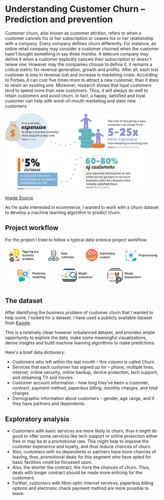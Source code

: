 # **Understanding Customer Churn – Prediction and prevention**
Customer churn, also known as customer attrition, refers to when a customer cancels his or her subscription or ceases his or her relationship with a company. 
Every company defines churn differently. For instance, an online retail company may consider a customer churned when the customer hasn’t bought something in say three months. A telecom company may define it when a customer explicitly cancels their subscription or doesn’t renew one. However may the companies choose to define it, it remains a critical metric for revenue generation, growth and profits. After all, each lost customer is loss in revenue lost and increase in marketing costs. According to Forbes, it can cost five times more to attract a new customer, than it does to retain an existing one. 
Moreover, research shows that loyal customers tend to spend more than new customers. Thus, it will always do well to retain customers and avoid churn. In fact, a happy, satisfied and loyal customer can help with word-of-mouth marketing and steer new customers.

 
![](Images/Statistics.png)

[Image Source](https://www.ocreativedesign.com/customer-retention-using-marketing-automation/)

As I’m quite interested in ecommerce, I wanted to work with a churn dataset to develop a machine learning algorithm to predict churn.

## **Project workflow**
For the project I tried to follow a typical data science project workflow. 
![](Images/ProjectWorkFlow.png)
 

## **The dataset**
After identifying the business problem of customer churn that I wanted to help solve, I looked for a dataset. I have used a publicly available dataset from [Kaggle](https://www.kaggle.com/blastchar/telco-customer-churn).

This is a relatively clean however imbalanced dataset, and provides ample opportunity to explore the data, make some meaningful visualizations, derive insights and build machine learning algorithms to make predictions.

Here's a brief data dictionary:
* Customers who left within the last month – this column is called Churn
* Services that each customer has signed up for – phone, multiple lines, internet, online security, online backup, device protection, tech support, and streaming TV and movies
* Customer account information – how long they’ve been a customer, contract, payment method, paperless billing, monthly charges, and total charges
* Demographic information about customers – gender, age range, and if they have partners and dependents

## **Exploratory analysis**
* Customers with basic services are more likely to churn, thus it might do good to offer some services like tech support or online protection either free or may be at a promotional rate. This might help to improve the customer experience and loyalty, and thus reduce chances of churn.
* Also, customers with no dependents or partners have more chances of leaving, thus, promotional deals for this segment who have opted for basic facilities could be focussed upon.
* Also, the shorter the contract, the more the chances of churn. Thus, deals with longer contract should be made more enticing for the customers.
* Further, customers with fibre-optic internet services, paperless billing options and electronic check payment method are more possible to leave.


